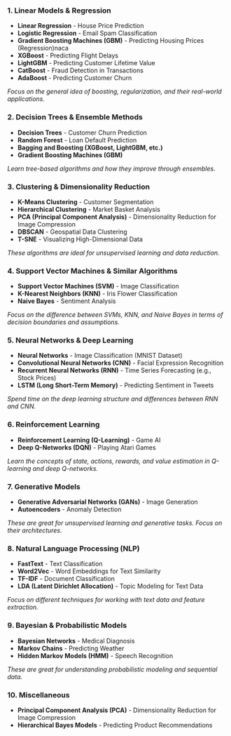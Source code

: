### 1. **Linear Models & Regression**

- **Linear Regression** - House Price Prediction
- **Logistic Regression** - Email Spam Classification
- **Gradient Boosting Machines (GBM)** - Predicting Housing Prices (Regression)naca
- **XGBoost** - Predicting Flight Delays
- **LightGBM** - Predicting Customer Lifetime Value
- **CatBoost** - Fraud Detection in Transactions
- **AdaBoost** - Predicting Customer Churn

*Focus on the general idea of boosting, regularization, and their real-world applications.*

### 2. **Decision Trees & Ensemble Methods**

- **Decision Trees** - Customer Churn Prediction
- **Random Forest** - Loan Default Prediction
- **Bagging and Boosting (XGBoost, LightGBM, etc.)**
- **Gradient Boosting Machines (GBM)**

*Learn tree-based algorithms and how they improve through ensembles.*

### 3. **Clustering & Dimensionality Reduction**

- **K-Means Clustering** - Customer Segmentation
- **Hierarchical Clustering** - Market Basket Analysis
- **PCA (Principal Component Analysis)** - Dimensionality Reduction for Image Compression
- **DBSCAN** - Geospatial Data Clustering
- **T-SNE** - Visualizing High-Dimensional Data

*These algorithms are ideal for unsupervised learning and data reduction.*

### 4. **Support Vector Machines & Similar Algorithms**

- **Support Vector Machines (SVM)** - Image Classification
- **K-Nearest Neighbors (KNN)** - Iris Flower Classification
- **Naive Bayes** - Sentiment Analysis

*Focus on the difference between SVMs, KNN, and Naive Bayes in terms of decision boundaries and assumptions.*

### 5. **Neural Networks & Deep Learning**

- **Neural Networks** - Image Classification (MNIST Dataset)
- **Convolutional Neural Networks (CNN)** - Facial Expression Recognition
- **Recurrent Neural Networks (RNN)** - Time Series Forecasting (e.g., Stock Prices)
- **LSTM (Long Short-Term Memory)** - Predicting Sentiment in Tweets

*Spend time on the deep learning structure and differences between RNN and CNN.*

### 6. **Reinforcement Learning**

- **Reinforcement Learning (Q-Learning)** - Game AI
- **Deep Q-Networks (DQN)** - Playing Atari Games

*Learn the concepts of state, actions, rewards, and value estimation in Q-learning and deep Q-networks.*

### 7. **Generative Models**

- **Generative Adversarial Networks (GANs)** - Image Generation
- **Autoencoders** - Anomaly Detection

*These are great for unsupervised learning and generative tasks. Focus on their architectures.*

### 8. **Natural Language Processing (NLP)**

- **FastText** - Text Classification
- **Word2Vec** - Word Embeddings for Text Similarity
- **TF-IDF** - Document Classification
- **LDA (Latent Dirichlet Allocation)** - Topic Modeling for Text Data

*Focus on different techniques for working with text data and feature extraction.*

### 9. **Bayesian & Probabilistic Models**

- **Bayesian Networks** - Medical Diagnosis
- **Markov Chains** - Predicting Weather
- **Hidden Markov Models (HMM)** - Speech Recognition

*These are great for understanding probabilistic modeling and sequential data.*

### 10. **Miscellaneous**

- **Principal Component Analysis (PCA)** - Dimensionality Reduction for Image Compression
- **Hierarchical Bayes Models** - Predicting Product Recommendations